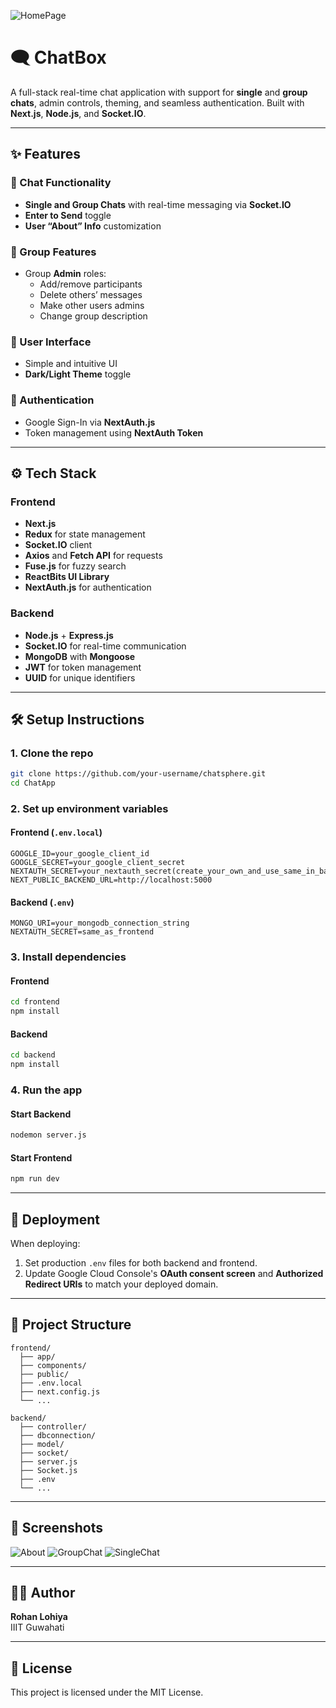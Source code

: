 ![HomePage](https://github.com/user-attachments/assets/42fb24d7-58ef-4e95-91fa-b4ff856dc164)

# 🗨️ ChatBox

A full-stack real-time chat application with support for **single** and **group chats**, admin controls, theming, and seamless authentication. Built with **Next.js**, **Node.js**, and **Socket.IO**.

---

## ✨ Features

### 💬 Chat Functionality
- **Single and Group Chats** with real-time messaging via **Socket.IO**
- **Enter to Send** toggle
- **User “About” Info** customization

### 👥 Group Features
- Group **Admin** roles:
  - Add/remove participants
  - Delete others’ messages
  - Make other users admins
  - Change group description

### 🎨 User Interface
- Simple and intuitive UI
- **Dark/Light Theme** toggle

### 🔐 Authentication
- Google Sign-In via **NextAuth.js**
- Token management using **NextAuth Token**

---

## ⚙️ Tech Stack

### Frontend
- **Next.js**
- **Redux** for state management
- **Socket.IO** client
- **Axios** and **Fetch API** for requests
- **Fuse.js** for fuzzy search
- **ReactBits UI Library**
- **NextAuth.js** for authentication

### Backend
- **Node.js** + **Express.js**
- **Socket.IO** for real-time communication
- **MongoDB** with **Mongoose**
- **JWT** for token management
- **UUID** for unique identifiers

---

## 🛠️ Setup Instructions

### 1. Clone the repo
```bash
git clone https://github.com/your-username/chatsphere.git
cd ChatApp
```

### 2. Set up environment variables

#### Frontend (`.env.local`)
```env
GOOGLE_ID=your_google_client_id
GOOGLE_SECRET=your_google_client_secret
NEXTAUTH_SECRET=your_nextauth_secret(create_your_own_and_use_same_in_backend)
NEXT_PUBLIC_BACKEND_URL=http://localhost:5000
```

#### Backend (`.env`)
```env
MONGO_URI=your_mongodb_connection_string
NEXTAUTH_SECRET=same_as_frontend
```

### 3. Install dependencies

#### Frontend
```bash
cd frontend
npm install
```

#### Backend
```bash
cd backend
npm install
```

### 4. Run the app

#### Start Backend
```bash
nodemon server.js
```

#### Start Frontend
```bash
npm run dev
```

---

## 🚀 Deployment

When deploying:

1. Set production `.env` files for both backend and frontend.
2. Update Google Cloud Console's **OAuth consent screen** and **Authorized Redirect URIs** to match your deployed domain.

---

## 📂 Project Structure

```
frontend/
  ├── app/
  ├── components/
  ├── public/
  ├── .env.local
  ├── next.config.js
  └── ...

backend/
  ├── controller/
  ├── dbconnection/
  ├── model/
  ├── socket/
  ├── server.js
  ├── Socket.js
  ├── .env
  └── ...
```

---

## 📸 Screenshots

![About](https://github.com/user-attachments/assets/e91c63fd-e054-43a2-a0f8-be50ee5eca4e)
![GroupChat](https://github.com/user-attachments/assets/e4510349-2aa6-4653-ac5a-87fb9f87c551)
![SingleChat](https://github.com/user-attachments/assets/d3da0a8c-f083-4895-bb0b-2ffa9c3c1d60)

---

## 🧑‍💻 Author

**Rohan Lohiya**  
IIIT Guwahati

---

## 📝 License

This project is licensed under the MIT License.
